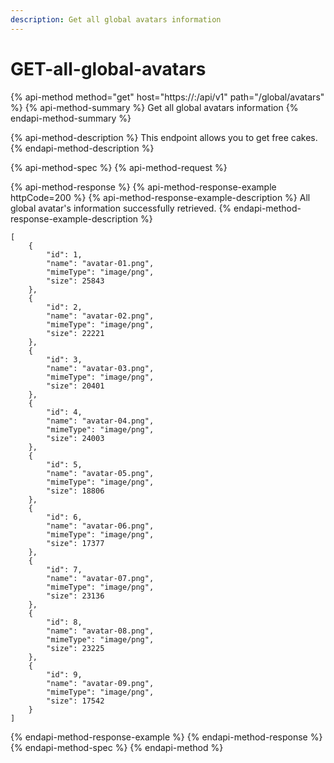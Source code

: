 ```yaml
---
description: Get all global avatars information
---
```


# GET-all-global-avatars

{% api-method method="get" host="https://<host>:<port>/api/v1" path="/global/avatars" %}
{% api-method-summary %}
Get all global avatars information
{% endapi-method-summary %}

{% api-method-description %}
This endpoint allows you to get free cakes.
{% endapi-method-description %}

{% api-method-spec %}
{% api-method-request %}

{% api-method-response %}
{% api-method-response-example httpCode=200 %}
{% api-method-response-example-description %}
All global avatar's information successfully retrieved.
{% endapi-method-response-example-description %}

```
[
    {
        "id": 1,
        "name": "avatar-01.png",
        "mimeType": "image/png",
        "size": 25843
    },
    {
        "id": 2,
        "name": "avatar-02.png",
        "mimeType": "image/png",
        "size": 22221
    },
    {
        "id": 3,
        "name": "avatar-03.png",
        "mimeType": "image/png",
        "size": 20401
    },
    {
        "id": 4,
        "name": "avatar-04.png",
        "mimeType": "image/png",
        "size": 24003
    },
    {
        "id": 5,
        "name": "avatar-05.png",
        "mimeType": "image/png",
        "size": 18806
    },
    {
        "id": 6,
        "name": "avatar-06.png",
        "mimeType": "image/png",
        "size": 17377
    },
    {
        "id": 7,
        "name": "avatar-07.png",
        "mimeType": "image/png",
        "size": 23136
    },
    {
        "id": 8,
        "name": "avatar-08.png",
        "mimeType": "image/png",
        "size": 23225
    },
    {
        "id": 9,
        "name": "avatar-09.png",
        "mimeType": "image/png",
        "size": 17542
    }
]
```
{% endapi-method-response-example %}
{% endapi-method-response %}
{% endapi-method-spec %}
{% endapi-method %}



